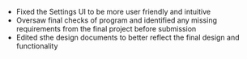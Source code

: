 ﻿- Fixed the Settings UI to be more user friendly and intuitive
- Oversaw final checks of program and identified any missing requirements from the final project before submission
- Edited sthe design documents to better reflect the final design and functionality
